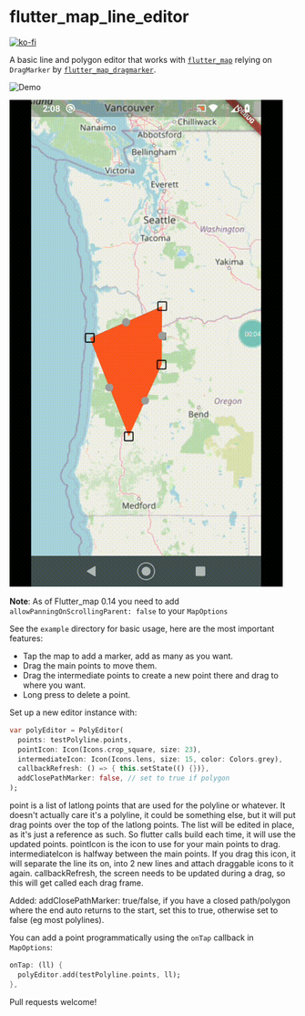 # flutter_map_line_editor

[![ko-fi](https://ko-fi.com/img/githubbutton_sm.svg)](https://ko-fi.com/F1F8E2YBE)

A basic line and polygon editor that works with [`flutter_map`](https://github.com/fleaflet/flutter_map/) relying on `DragMarker` by [`flutter_map_dragmarker`](https://github.com/ibrierley/flutter_map_dragmarker).

![Demo](https://user-images.githubusercontent.com/3901173/84055684-18e02300-a9ad-11ea-8ee6-cbcfbf361391.gif)

![Demo](./line_editor_poly.gif)

**Note**: As of Flutter_map 0.14 you need to add `allowPanningOnScrollingParent: false` to your `MapOptions`

See the `example` directory for basic usage, here are the most important features:

- Tap the map to add a marker, add as many as you want.
- Drag the main points to move them.
- Drag the intermediate points to create a new point there and drag to where you want.
- Long press to delete a point.

Set up a new editor instance with:

```dart
var polyEditor = PolyEditor(
  points: testPolyline.points,
  pointIcon: Icon(Icons.crop_square, size: 23),
  intermediateIcon: Icon(Icons.lens, size: 15, color: Colors.grey),
  callbackRefresh: () => { this.setState(() {})},
  addClosePathMarker: false, // set to true if polygon
);
```

point is a list of latlong points that are used for the polyline or whatever. It doesn't actually care it's a polyline, it could be something else, but it will put drag points over the top of the latlong points. The list will be edited in place, as it's just a reference as such. So flutter calls build each time, it will use the updated points.
pointIcon is the icon to use for your main points to drag.
intermediateIcon is halfway between the main points. If you drag this icon, it will separate the line its on, into 2 new lines and attach draggable icons to it again.
callbackRefresh, the screen needs to be updated during a drag, so this will get called each drag frame.

Added: addClosePathMarker: true/false, if you have a closed path/polygon where the end auto returns to the start, set this to true, otherwise set to false (eg most polylines).

You can add a point programmatically using the `onTap` callback in `MapOptions`:

```dart
onTap: (ll) {
  polyEditor.add(testPolyline.points, ll);
},
 ```


Pull requests welcome!
